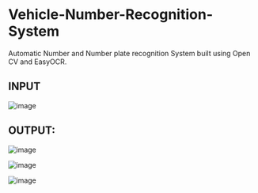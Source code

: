 # Vehicle-Number-Recognition-System
Automatic Number and Number plate recognition System built using Open CV  and EasyOCR.
## INPUT
![image](https://user-images.githubusercontent.com/91280385/200169638-ed337193-dc64-4910-9682-c4b690d90d32.png)


## OUTPUT:
![image](https://user-images.githubusercontent.com/91280385/200169678-4742efb7-05be-4af0-b348-fbf8fa14935b.png)


![image](https://user-images.githubusercontent.com/91280385/200169555-331f3050-c6a1-4405-8d1b-279a5a7653cb.png)

![image](https://user-images.githubusercontent.com/91280385/200169596-541e1ce0-90ff-472e-8ec9-0e230e3be03f.png)


